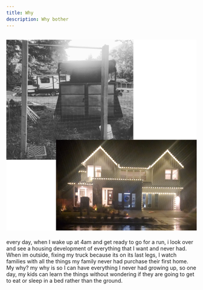 ```yaml
---
title: Why
description: Why bother
---
```


## <img id="images" src="../../assets/why.jpg"/>


every day, when I wake up at 4am and get ready to go for a run, i look over and see a housing development of everything that I want and never had. When im outside, fixing my truck because its on its last legs, I watch families with all the things my family never had purchase their first home. My why? my why is so I can have everything I never had growing up, so one day, my kids can learn the things without wondering if they are going to get to eat or sleep in a bed rather than the ground. 